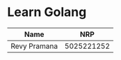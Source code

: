 # Learn Golang

| **Name**       | **NRP**     |
|----------------|-------------|
| Revy Pramana   | 5025221252  |